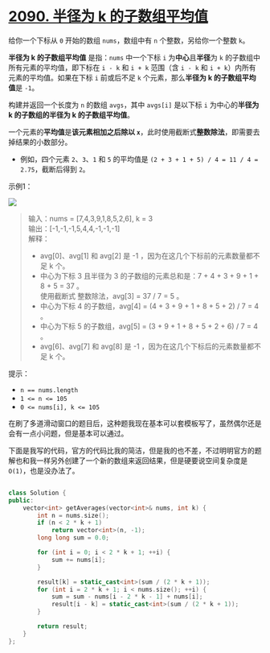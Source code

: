 # [2090. 半径为 k 的子数组平均值](https://leetcode.cn/problems/k-radius-subarray-averages/description/)

给你一个下标从 `0` 开始的数组 `nums`，数组中有 `n` 个整数，另给你一个整数 `k`。

**半径为 k 的子数组平均值** 是指：`nums` 中一个下标 `i` 为**中心**且**半径**为 `k` 的子数组中所有元素的平均值，即下标在 `i - k` 和 `i + k` 范围（含 `i - k` 和 `i + k`）内所有元素的平均值。如果在下标 `i` 前或后不足 `k` 个元素，那么**半径为 k 的子数组平均值**是 `-1`。

构建并返回一个长度为 `n` 的数组 `avgs`，其中 `avgs[i]` 是以下标 `i` 为中心的**半径为 k 的子数组的半径为 k 的子数组平均值**。

一个元素的**平均值**是**该元素相加之后除以 `x`**，此时使用截断式**整数除法**，即需要去掉结果的小数部分。

- 例如，四个元素 `2`、`3`、`1` 和 `5` 的平均值是 `(2 + 3 + 1 + 5) / 4 = 11 / 4 = 2.75`，截断后得到 `2`。

示例1：  

![](https://assets.leetcode.com/uploads/2021/11/07/eg1.png)  

> 输入：nums = [7,4,3,9,1,8,5,2,6], k = 3  
> 输出：[-1,-1,-1,5,4,4,-1,-1,-1]  
> 解释：  
> - avg[0]、avg[1] 和 avg[2] 是 -1 ，因为在这几个下标前的元素数量都不足 k 个。  
> - 中心为下标 3 且半径为 3 的子数组的元素总和是：7 + 4 + 3 + 9 + 1 + 8 + 5 = 37 。  
>   使用截断式 整数除法，avg[3] = 37 / 7 = 5 。  
> - 中心为下标 4 的子数组，avg[4] = (4 + 3 + 9 + 1 + 8 + 5 + 2) / 7 = 4 。  
> - 中心为下标 5 的子数组，avg[5] = (3 + 9 + 1 + 8 + 5 + 2 + 6) / 7 = 4 。  
> - avg[6]、avg[7] 和 avg[8] 是 -1 ，因为在这几个下标后的元素数量都不足 k 个。

提示：
- `n == nums.length`
- `1 <= n <= 105`
- `0 <= nums[i], k <= 105`

在刷了多道滑动窗口的题目后，这种题我现在基本可以套模板写了，虽然偶尔还是会有一点小问题，但是基本可以通过。

下面是我写的代码，官方的代码比我的简洁，但是我的也不差，不过明明官方的题解也和我一样另外创建了一个新的数组来返回结果，但是硬要说空间复杂度是`O(1)`，也是没办法了。
```cpp

class Solution {
public:
    vector<int> getAverages(vector<int>& nums, int k) {
        int n = nums.size();
        if (n < 2 * k + 1)
            return vector<int>(n, -1);
        long long sum = 0.0;

        for (int i = 0; i < 2 * k + 1; ++i) {
            sum += nums[i];
        }

        result[k] = static_cast<int>(sum / (2 * k + 1));
        for (int i = 2 * k + 1; i < nums.size(); ++i) {
            sum = sum - nums[i - 2 * k - 1] + nums[i];
            result[i - k] = static_cast<int>(sum / (2 * k + 1));
        }

        return result;
    }
};
```
